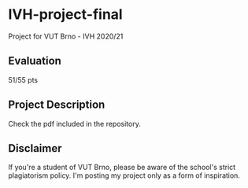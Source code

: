 # IVH-project-final
 Project for VUT Brno - IVH 2020/21
## Evaluation
51/55 pts
## Project Description
Check the pdf included in the repository.
## Disclaimer
If you're a student of VUT Brno, please be aware of the school's strict plagiatorism policy. I'm posting my project only as a form of inspiration.
